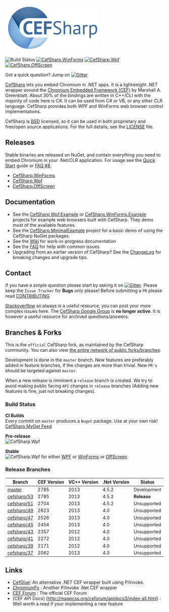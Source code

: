 [![CefSharp Logo](logo.png)](http://cefsharp.github.io/ "CefSharp - Embedded Chromium for .NET")

![Build Status](http://img.shields.io/appveyor/ci/cefsharp/cefsharp.svg)
[![CefSharp.WinForms](http://img.shields.io/nuget/v/CefSharp.WinForms.svg?style=flat)](http://www.nuget.org/packages/CefSharp.WinForms/)
[![CefSharp.Wpf](http://img.shields.io/nuget/v/CefSharp.Wpf.svg?style=flat)](http://www.nuget.org/packages/CefSharp.Wpf/)
[![CefSharp.OffScreen](http://img.shields.io/nuget/v/CefSharp.OffScreen.svg?style=flat)](http://www.nuget.org/packages/CefSharp.OffScreen/)

Got a quick question? Jump on [![Gitter](https://badges.gitter.im/Join%20Chat.svg)](https://gitter.im/cefsharp/CefSharp?utm_source=badge&utm_medium=badge&utm_campaign=pr-badge)

[CefSharp](http://cefsharp.github.io/) lets you embed Chromium in .NET apps. It is a lightweight .NET wrapper around the [Chromium Embedded Framework (CEF)](https://bitbucket.org/chromiumembedded/cef) by Marshall A. Greenblatt. About 30% of the bindings are written in C++/CLI with the majority of code here is C#. It can be used from C# or VB, or any other CLR language. CefSharp provides both WPF and WinForms web browser control implementations.

CefSharp is [BSD](http://opensource.org/licenses/BSD-3-Clause "BSD License") licensed, so it can be used in both proprietary and free/open source applications. For the full details, see the [LICENSE](LICENSE) file.

## Releases

Stable binaries are released on NuGet, and contain everything you need  to embed Chromium in your .Net/CLR application. For usage see the [Quick Start](https://github.com/cefsharp/CefSharp/wiki/Quick-Start) guide or [FAQ #8](https://github.com/cefsharp/CefSharp/wiki/Frequently-asked-questions#CefSharp_binaries).

- [CefSharp.WinForms](http://www.nuget.org/packages/CefSharp.WinForms/)
- [CefSharp.Wpf](http://www.nuget.org/packages/CefSharp.Wpf/)
- [CefSharp.OffScreen](http://www.nuget.org/packages/CefSharp.OffScreen/)

## Documentation

* See the [CefSharp.Wpf.Example](https://github.com/cefsharp/CefSharp/tree/master/CefSharp.Wpf.Example) or [CefSharp.WinForms.Example](https://github.com/cefsharp/CefSharp/tree/master/CefSharp.WinForms.Example) projects for example web browsers built with CefSharp. They demo most of the available features.
* See the [CefSharp.MinimalExample](https://github.com/cefsharp/CefSharp.MinimalExample/) project for a basic demo of using the CefSharp NuGet packages.
* See the [Wiki](https://github.com/cefsharp/CefSharp/wiki) for work-in-progress documentation
* See the [FAQ](https://github.com/cefsharp/CefSharp/wiki/Frequently-asked-questions) for help with common issues 
* Upgrading from an earlier version of CefSharp? See the [ChangeLog](https://github.com/cefsharp/CefSharp/wiki/ChangeLog) for breaking changes and upgrade tips.

## Contact

If you have a simple question please start by asking it on [![Gitter](https://badges.gitter.im/Join%20Chat.svg)](https://gitter.im/cefsharp/CefSharp?utm_source=badge&utm_medium=badge&utm_campaign=pr-badge). Please keep the `Issue Tracker` for **Bugs** only please! Before submitting a `PR` please read [CONTRIBUTING](https://github.com/cefsharp/CefSharp/blob/master/CONTRIBUTING.md)

[Stackoverflow](http://stackoverflow.com/questions/tagged/cefsharp) as always is a useful resource, you can post your more complex issues here. The [CefSharp Google Group](https://groups.google.com/forum/#!forum/cefsharp) is **no longer active**. It is however a useful resource for archived questions/answers.

## Branches & Forks

This is the `official` CefSharp fork, as maintained by the CefSharp community. You can also view [the entire network of public forks/branches](https://github.com/cefsharp/CefSharp/network).

Development is done in the `master` branch. New features are preferably added in feature branches, if the changes are more than trivial. New `PR's` should be targeted against `master`.

When a new release is imminent a `release` branch is created. We try to avoid making public facing `API` changes in `release` branches (Adding new features is fine, just not breaking changes).

### Build Status

**CI Builds**<br/>
Every commit on `master` produces a `Nuget` package. Use at your own risk! [CefSharp MyGet Feed](https://www.myget.org/gallery/cefsharp)

**Pre-release**<br>
![CefSharp.Wpf](http://img.shields.io/nuget/vpre/CefSharp.Wpf.svg?style=flat)

**Stable**<br> 
![CefSharp.Wpf](http://img.shields.io/nuget/v/CefSharp.Wpf.svg?style=flat) for either  [WPF](http://www.nuget.org/packages/CefSharp.Wpf/) or 
[WinForms](http://www.nuget.org/packages/CefSharp.WinForms/) or 
[OffScreen](http://www.nuget.org/packages/CefSharp.OffScreen/).

### Release Branches

| Branch | CEF Version | VC++ Version | .Net Version | Status |
|--------|-------------|--------------|--------------|--------|
| [master](https://github.com/cefsharp/CefSharp/) | 2785 | 2013 | 4.5.2 | Development |
| [cefsharp/53](https://github.com/cefsharp/CefSharp/tree/cefsharp/53) | 2785 | 2013 | 4.5.2 | **Release** |
| [cefsharp/51](https://github.com/cefsharp/CefSharp/tree/cefsharp/51) | 2704 | 2013 | 4.5.2 | Unsupported |
| [cefsharp/49](https://github.com/cefsharp/CefSharp/tree/cefsharp/49) | 2623 | 2013 | 4.0   | Unsupported |
| [cefsharp/47](https://github.com/cefsharp/CefSharp/tree/cefsharp/47) | 2526 | 2013 | 4.0   | Unsupported |
| [cefsharp/45](https://github.com/cefsharp/CefSharp/tree/cefsharp/45) | 2454 | 2013 | 4.0   | Unsupported |
| [cefsharp/43](https://github.com/cefsharp/CefSharp/tree/cefsharp/43) | 2357 | 2012 | 4.0   | Unsupported |
| [cefsharp/41](https://github.com/cefsharp/CefSharp/tree/cefsharp/41) | 2272 | 2012 | 4.0   | Unsupported |
| [cefsharp/39](https://github.com/cefsharp/CefSharp/tree/cefsharp/39) | 2171 | 2012 | 4.0   | Unsupported |
| [cefsharp/37](https://github.com/cefsharp/CefSharp/tree/cefsharp/37) | 2062 | 2013 | 4.0   | Unsupported |

## Links

- [CefGlue](https://bitbucket.org/xilium/xilium.cefglue/): An alternative .NET CEF wrapper built using P/Invoke.
- [ChromiumFx](https://bitbucket.org/chromiumfx/chromiumfx) : Another P/Invoke .Net CEF wrapper
- [CEF Forum](http://magpcss.org/ceforum/) : The official CEF Forum
- [CEF API Docs] (http://magpcss.org/ceforum/apidocs3/index-all.html) : Well worth a read if your implementing a new feature

